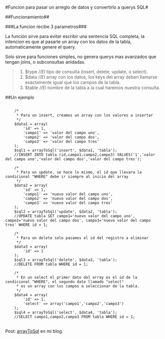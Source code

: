 #Funcion para pasar un arreglo de datos y convertirlo a querys SQL#

##Funcionamiento##



###La funcion recibe 3 parametros###

La función sirve para evitar escribir una sentencia SQL completa,
la intencion es que al pasarle un array con los datos de la tabla, automaticamente
genere el query.

Solo sirve para funciones simples, no genera querys mas avanzados que tengan joins, o subconsultas anidadas.

>1. $type //El tipo de consulta (insert, delete, update, o select).
>2. $data //El array con los datos, los keys del array deben llamarse exactamente igual que los campos de la tabla.
>3. $table //El nombre de la tabla a la cual haremos nuestra consulta.

##Un ejemplo

<pre>
<code>
	/*
	 * Para un insert, creamos un array con los valores a insertar
	 */
	$data1 = array(
		'id' => 1,
		'campo1' => 'valor del campo uno',
		'campo2' => 'valor del campo dos',
		'campo3' => 'valor del campo tres'
	);
	$sql1 = arrayToSql('insert', $data1, 'tabla');
	//INSERT INTO tabla (id,campo1,campo2,campo3) VALUES('1','valor del campo uno','valor del campo dos','valor del campo tres');
	
	/*
	 * Para un update, se hace lo mismo, el id que llevara la condicional "WHERE" debe ir siempre al inicio del array
	 */
	$data2 = array(
		'id' => 1,
		'campo1' => 'nuevo valor del campo uno',
		'campo2' => 'nuevo valor del campo dos',
		'campo3' => 'nuevo valor del campo tres'
	);
	$sql2 = arrayToSql('update', $data2, 'tabla');
	//UPDATE tabla SET campo1='nuevo valor del campo uno', campo2='nuevo valor del campo dos', campo3='nuevo valor del campo tres' WHERE id = 1;
	
	/*
	 * Para un delete solo pasamos el id del registro a eliminar
	 */
	$data3 = array(
		'id' => 1
	);
	$sql3 = arrayToSql('delete', $data3, 'tabla');
	//DELETE FROM tabla WHERE id = 1;
	
	/*
	 * En un select el primer dato del array es el id de la condicional "WHERE", el segundo dato llamado "select"
	 * es un array con los campos a seleccionar de la tabla.
	 */	
	$data4 = array(
		'id' => 1,
		'select' => array('campo1','campo2','campo3')
	);
	$sql4 = arrayToSql('select', $data4, 'tabla');
	//SELECT campo1,campo2,campo3 FROM tabla WHERE id = 1;
</code>
</pre>

Post: [arrayToSql](http://example.com/ "Café Con Web") en mi blog.